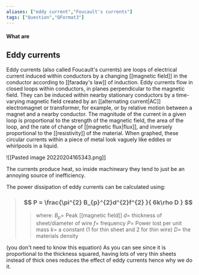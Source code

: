 ```yaml
---
aliases: ["eddy current","Foucault's currents"]
tags: ["Question","QFormat3"]
---
```


#### What are
## Eddy currents
Eddy currents (also called Foucault's currents) are loops of electrical current induced within conductors by a changing [[magnetic field]] in the conductor according to [[faraday's law]] of induction. Eddy currents flow in closed loops within conductors, in planes perpendicular to the magnetic field. They can be induced within nearby stationary conductors by a time-varying magnetic field created by an [[alternating current|AC]] electromagnet or transformer, for example, or by relative motion between a magnet and a nearby conductor. The magnitude of the current in a given loop is proportional to the strength of the magnetic field, the area of the loop, and the rate of change of [[magnetic flux|flux]], and inversely proportional to the [[resistivity]] of the material. When graphed, these circular currents within a piece of metal look vaguely like eddies or whirlpools in a liquid. 

![[Pasted image 20220204165343.png]]

The currents produce heat, so inside machineary they tend to just be an annoying source of inefficiency.

The power dissipation of eddy currents can be calculated using:
> ### $$ P = \frac{\pi^{2} B_{p}^{2}d^{2}f^{2} }{ 6k\rho D } $$ 
>> where:
>> $B_{p}=$ Peak [[magnetic field]] 
>> $d=$ thickness of sheet/diameter of wire
>> $f=$ frequency
>> $P=$ Power lost per unit mass
>> $k=$ a constant (1 for thin sheet and 2 for thin wire)
>> $D=$ the materials density

(you don't need to know this equation) As you can see since it is proportional to the thickness squared, having lots of very thin sheets instead of thick ones reduces the effect of eddy currents hence why we do it.